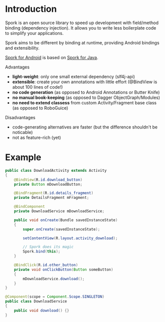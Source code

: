 # Introduction

Spork is an open source library to speed up development with field/method binding (dependency injection).
It allows you to write less boilerplate code to simplify your applications.

Spork aims to be different by binding at runtime, providing Android bindings and extensibility.

[Spork for Android](https://github.com/SporkLibrary/Spork) is based on [Spork for Java](https://github.com/SporkLibrary/Spork).

Advantages

- **light-weight**: only one small external dependency (slf4j-api)
- **extensible**: create your own annotations with little effort (@BindView is about 100 lines of code!)
- **no code generation** (as opposed to Android Annotations or Butter Knife)
- **no manual book-keeping** (as opposed to Dagger ObjectGraph/Modules)
- **no need to extend classess** from custom Activity/Fragment base class (as opposed to RoboGuice)

Disadvantages

- code-generating alternatives are faster (but the difference shouldn't be noticable)
- not as feature-rich (yet)

# Example
```java
public class DownloadActivity extends Activity
{
	@BindView(R.id.download_button)
	private Button mDownloadButton;

	@BindFragment(R.id.details_fragment)
	private DetailsFragment mFragment;

	@BindComponent
	private DownloadService mDownloadService;

	public void onCreate(Bundle savedInstanceState)
	{
		super.onCreate(savedInstanceState);

		setContentView(R.layout.activity_download);

		// Spork does its magic
		Spork.bind(this);
	}

	@BindClick(R.id.other_button)
	private void onClickButton(Button someButton)
	{
		mDownloadService.download();
	}
}

@Component(scope = Component.Scope.SINGLETON)
public class DownloadService
{
	public void download() {}
}
```